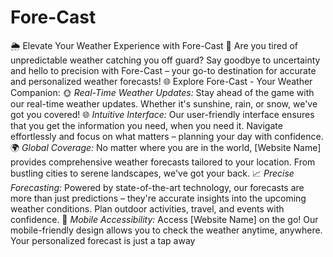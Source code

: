 # Fore-Cast

🌦️ Elevate Your Weather Experience with Fore-Cast 🌈
Are you tired of unpredictable weather catching you off guard? Say goodbye to uncertainty and hello to precision with Fore-Cast  – your go-to destination for accurate and personalized weather forecasts!
🌐 Explore Fore-Cast  - Your Weather Companion:
🌞 *Real-Time Weather Updates:* Stay ahead of the game with our real-time weather updates. Whether it's sunshine, rain, or snow, we've got you covered!
🌐 *Intuitive Interface:* Our user-friendly interface ensures that you get the information you need, when you need it. Navigate effortlessly and focus on what matters – planning your day with confidence.
🌍 *Global Coverage:* No matter where you are in the world, [Website Name] provides comprehensive weather forecasts tailored to your location. From bustling cities to serene landscapes, we've got your back.
📈 *Precise Forecasting:* Powered by state-of-the-art technology, our forecasts are more than just predictions – they're accurate insights into the upcoming weather conditions. Plan outdoor activities, travel, and events with confidence.
📱 *Mobile Accessibility:* Access [Website Name] on the go! Our mobile-friendly design allows you to check the weather anytime, anywhere. Your personalized forecast is just a tap away
